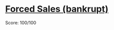 # [Forced Sales (bankrupt)](https://training.olinfo.it/#/task/ois_bankrupt/statement)
Score: 100/100
